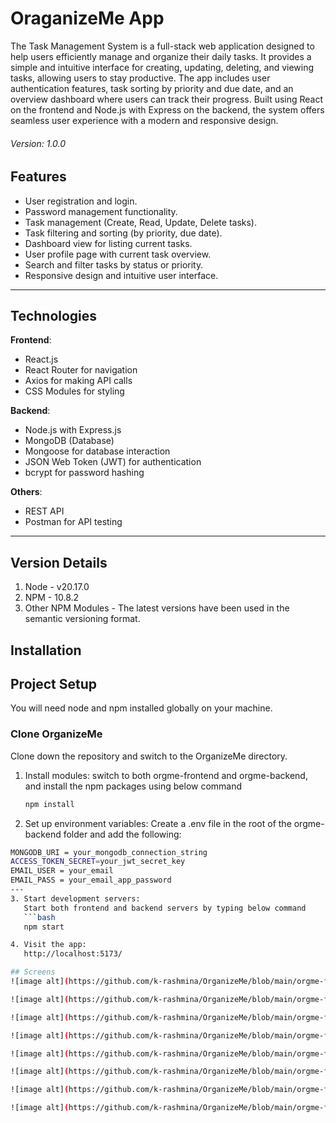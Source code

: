 # OraganizeMe App

The Task Management System is a full-stack web application designed to help users efficiently manage and organize their daily tasks. It provides a simple and intuitive interface for creating, updating, deleting, and viewing tasks, allowing users to stay productive. The app includes user authentication features, task sorting by priority and due date, and an overview dashboard where users can track their progress. Built using React on the frontend and Node.js with Express on the backend, the system offers seamless user experience with a modern and responsive design.

###### _Version: 1.0.0_

## Features

- User registration and login.
- Password management functionality.
- Task management (Create, Read, Update, Delete tasks).
- Task filtering and sorting (by priority, due date).
- Dashboard view for listing current tasks.
- User profile page with current task overview.
- Search and filter tasks by status or priority.
- Responsive design and intuitive user interface.

---

## Technologies

**Frontend**:

- React.js
- React Router for navigation
- Axios for making API calls
- CSS Modules for styling

**Backend**:

- Node.js with Express.js
- MongoDB (Database)
- Mongoose for database interaction
- JSON Web Token (JWT) for authentication
- bcrypt for password hashing

**Others**:

- REST API
- Postman for API testing

---

## Version Details

1. Node - v20.17.0
2. NPM - 10.8.2
3. Other NPM Modules - The latest versions have been used in the semantic versioning format.

## Installation

## Project Setup

You will need node and npm installed globally on your machine.

### Clone OrganizeMe

Clone down the repository and switch to the OrganizeMe directory.

1. Install modules:
   switch to both orgme-frontend and orgme-backend, and install the npm packages using below command
   ```bash
   npm install

2. Set up environment variables:
   Create a .env file in the root of the orgme-backend folder and add the following:

```bash
MONGODB_URI = your_mongodb_connection_string
ACCESS_TOKEN_SECRET=your_jwt_secret_key
EMAIL_USER = your_email
EMAIL_PASS = your_email_app_password
---
3. Start development servers:
   Start both frontend and backend servers by typing below command
   ```bash
   npm start

4. Visit the app:
   http://localhost:5173/

## Screens
![image alt](https://github.com/k-rashmina/OrganizeMe/blob/main/orgme-frontend/public/Screenshot%202024-12-25%20030951.png?raw=true)

![image alt](https://github.com/k-rashmina/OrganizeMe/blob/main/orgme-frontend/public/Screenshot%202024-12-25%20031035.png?raw=true)

![image alt](https://github.com/k-rashmina/OrganizeMe/blob/main/orgme-frontend/public/Screenshot%202024-12-25%20031115.png?raw=true)

![image alt](https://github.com/k-rashmina/OrganizeMe/blob/main/orgme-frontend/public/Screenshot%202024-12-25%20031137.png?raw=true)

![image alt](https://github.com/k-rashmina/OrganizeMe/blob/main/orgme-frontend/public/Screenshot%202024-12-25%20031226.png?raw=true)

![image alt](https://github.com/k-rashmina/OrganizeMe/blob/main/orgme-frontend/public/Screenshot%202024-12-25%20031254.png?raw=true)

![image alt](https://github.com/k-rashmina/OrganizeMe/blob/main/orgme-frontend/public/Screenshot%202024-12-25%20031334.png?raw=true)

![image alt](https://github.com/k-rashmina/OrganizeMe/blob/main/orgme-frontend/public/Screenshot%202024-12-25%20031415.png?raw=true)
